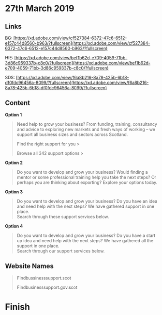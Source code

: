 # 27th March 2019

## Links
BG:   [https://xd.adobe.com/view/cf527384-6372-47c6-6512-e157c44d8560-b963/?fullscreen](https://xd.adobe.com/view/cf527384-6372-47c6-6512-e157c44d8560-b963/?fullscreen)

HIE:   [https://xd.adobe.com/view/bef1b62d-e709-4059-71bb-3d86c959337b-c8c0/?fullscreen](https://xd.adobe.com/view/bef1b62d-e709-4059-71bb-3d86c959337b-c8c0/?fullscreen)

SDS:   [https://xd.adobe.com/view/f6a8b216-8a78-425b-6b18-df0fdc96456a-8099/?fullscreen](https://xd.adobe.com/view/f6a8b216-8a78-425b-6b18-df0fdc96456a-8099/?fullscreen)


## Content
**Option 1**
> Need help to grow your business? From funding, training, consultancy and advice to exploring new markets and fresh ways of working – we support all business sizes and sectors across Scotland.
> 
> Find the right support for you >
>   
> Browse all 342 support options >

**Option 2**
> Do you want to develop and grow your business? Would finding a mentor or some professional training help you take the next steps? Or perhaps you are thinking about exporting? 
> Explore your options today.

**Option 3**
> Do you want to develop and grow your business?  Do you have an idea and need help with the next steps?  We have gathered support in one place.  
> Search through these support services below.

**Option 4**
> Do you want to develop and grow your business?  Do you have a start up idea and need help with the next steps?  We have gathered all the support in one place.  
> Search through our support services below.



## Website Names
>  
>       
> Findbussinesssupport.scot
>
> Findbusinesssupport.gov.scot
>       
> 

# Finish


